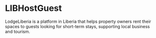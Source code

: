 # LIBHostGuest
LodgeLiberia is a platform in Liberia that helps property owners rent their spaces to guests looking for short-term stays, supporting local business and tourism.
